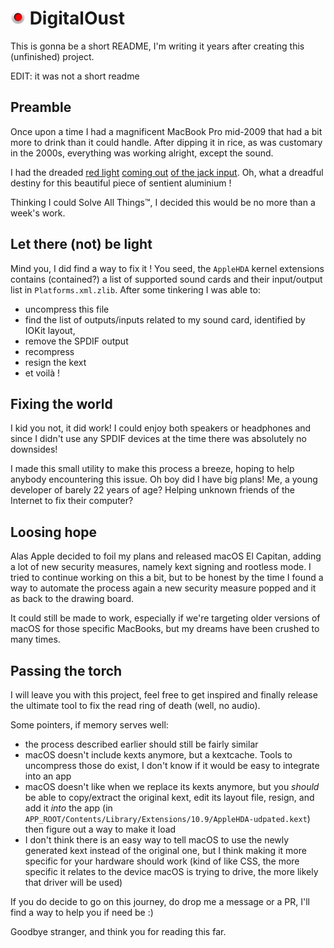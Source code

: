 # <img src="DigitalOust/Images.xcassets/AppIcon.appiconset/icon_64.png" width=24> DigitalOust

This is gonna be a short README, I'm writing it years after creating this (unfinished) project.

EDIT: it was not a short readme

## Preamble

Once upon a time I had a magnificent MacBook Pro mid-2009 that had a bit more to drink than it could handle. After dipping it in rice, as was customary in the 2000s, everything was working alright, except the sound.

I had the dreaded [red light](https://discussions.apple.com/thread/3694502) [coming out](https://fr.ifixit.com/R%C3%A9ponses/Afficher/59477/My+headphone+jack+glows+with+a+red+light) [of the jack input](https://superuser.com/questions/37777/macbook-pro-sound-doesnt-work-and-theres-a-red-light-coming-out-of-my-headph). Oh, what a dreadful destiny for this beautiful piece of sentient aluminium !

Thinking I could Solve All Things™, I decided this would be no more than a week's work.

## Let there (not) be light

Mind you, I did find a way to fix it ! You seed, the `AppleHDA` kernel extensions contains (contained?) a list of supported sound cards and their input/output list in `Platforms.xml.zlib`. After some tinkering I was able to:

- uncompress this file
- find the list of outputs/inputs related to my sound card, identified by IOKit layout,
- remove the SPDIF output
- recompress
- resign the kext
- et voilà !

## Fixing the world

I kid you not, it did work! I could enjoy both speakers or headphones and since I didn't use any SPDIF devices at the time there was absolutely no downsides!

I made this small utility to make this process a breeze, hoping to help anybody encountering this issue. Oh boy did I have big plans! Me, a young developer of barely 22 years of age? Helping unknown friends of the Internet to fix their computer?

## Loosing hope

Alas Apple decided to foil my plans and released macOS El Capitan, adding a lot of new security measures, namely kext signing and rootless mode. I tried to continue working on this a bit, but to be honest by the time I found a way to automate the process again a new security measure popped and it as back to the drawing board.

It could still be made to work, especially if we're targeting older versions of macOS for those specific MacBooks, but my dreams have been crushed to many times.

## Passing the torch

I will leave you with this project, feel free to get inspired and finally release the ultimate tool to fix the read ring of death (well, no audio).

Some pointers, if memory serves well: 

- the process described earlier should still be fairly similar
- macOS doesn't include kexts anymore, but a kextcache. Tools to uncompress those do exist, I don't know if it would be easy to integrate into an app
- macOS doesn't like when we replace its kexts anymore, but you *should* be able to copy/extract the original kext, edit its layout file, resign, and add it *into* the app (in `APP_ROOT/Contents/Library/Extensions/10.9/AppleHDA-udpated.kext`) then figure out a way to make it load
- I don't think there is an easy way to tell macOS to use the newly generated kext instead of the original one, but I think making it more specific for your hardware should work (kind of like CSS, the more specific it relates to the device macOS is trying to drive, the more likely that driver will be used)

If you do decide to go on this journey, do drop me a message or a PR, I'll find a way to help you if need be :)

Goodbye stranger, and think you for reading this far.
